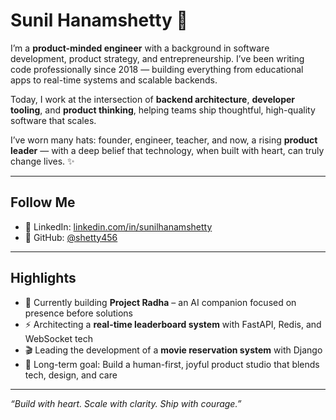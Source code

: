 # Sunil Hanamshetty 🌿

I’m a **product-minded engineer** with a background in software development, product strategy, and entrepreneurship. I’ve been writing code professionally since 2018 — building everything from educational apps to real-time systems and scalable backends.

Today, I work at the intersection of **backend architecture**, **developer tooling**, and **product thinking**, helping teams ship thoughtful, high-quality software that scales.

I’ve worn many hats: founder, engineer, teacher, and now, a rising **product leader** — with a deep belief that technology, when built with heart, can truly change lives. ✨

---

## Follow Me

- 💼 LinkedIn: [linkedin.com/in/sunilhanamshetty](https://linkedin.com/in/sunilhanamshetty)
- 💬 GitHub: [@shetty456](https://github.com/shetty456)

---

## Highlights

- 🧠 Currently building **Project Radha** – an AI companion focused on presence before solutions
- ⚡ Architecting a **real-time leaderboard system** with FastAPI, Redis, and WebSocket tech
- 🎬 Leading the development of a **movie reservation system** with Django
- 🎯 Long-term goal: Build a human-first, joyful product studio that blends tech, design, and care

---

_“Build with heart. Scale with clarity. Ship with courage.”_
